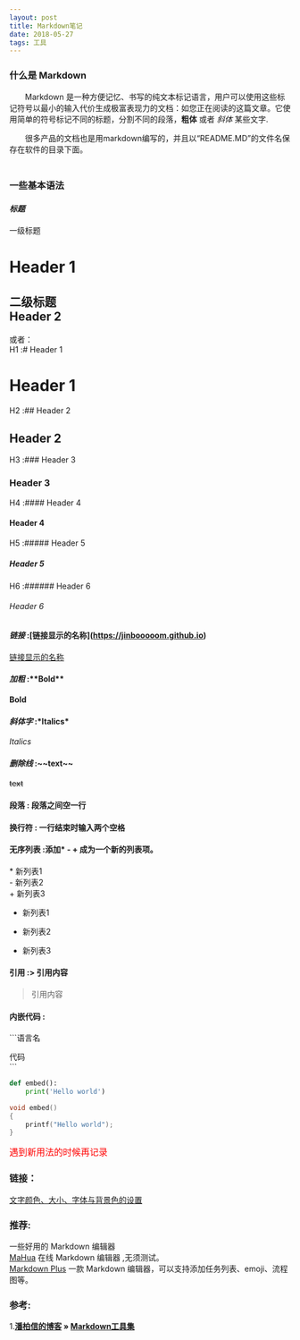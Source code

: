 ```yaml
---
layout: post
title: Markdown笔记
date: 2018-05-27 
tags: 工具    
---
```



### 什么是 Markdown

　　Markdown 是一种方便记忆、书写的纯文本标记语言，用户可以使用这些标记符号以最小的输入代价生成极富表现力的文档：如您正在阅读的这篇文章。它使用简单的符号标记不同的标题，分割不同的段落，**粗体** 或者 *斜体* 某些文字.

　　很多产品的文档也是用markdown编写的，并且以“README.MD”的文件名保存在软件的目录下面。               
　　

### 一些基本语法  
#### *标题*

一级标题

Header 1
===
二级标题  
Header 2
---
或者：  
H1 :# Header 1   
# Header 1
H2 :## Header 2    
## Header 2
H3 :### Header 3
### Header 3
H4 :#### Header 4  
#### Header 4 
H5 :##### Header 5     
##### Header 5 
H6 :###### Header 6     
###### Header 6
#### *链接* :\[链接显示的名称](https://jinbooooom.github.io)
[链接显示的名称](https://jinbooooom.github.io)        
#### *加粗* :\*\*Bold**
**Bold**  
#### *斜体字* :\*Italics*
*Italics*  
#### *删除线* :\~~text~~
~~text~~  
#### 段落 : 段落之间空一行           
#### 换行符 : 一行结束时输入两个空格           
#### 无序列表 :添加\* - + 成为一个新的列表项。  

\* 新列表1  
\- 新列表2  
\+ 新列表3  

* 新列表1
- 新列表2
+ 新列表3

#### 引用 :\> 引用内容 
> 引用内容

#### 内嵌代码 : 

\`\`\`语言名 
 
代码  
\`\`\`
```python
def embed():
    print('Hello world')
```
```c
void embed()
{
    printf("Hello world");
}
```

<font color=red size=3 face=“黑体”>遇到新用法的时候再记录</font>

### 链接：

[文字颜色、大小、字体与背景色的设置](https://blog.csdn.net/SimonITer/article/details/52249694)
### 推荐:  

一些好用的 Markdown 编辑器  
[MaHua](http://mahua.jser.me/?utm_source=mindstore.io) 在线 Markdown 编辑器 ,无须测试。  
[Markdown Plus](http://mdp.tylingsoft.com/) 一款 Markdown 编辑器，可以支持添加任务列表、emoji、流程图等。

### 参考:

1.**[潘柏信的博客](http://baixin) » [Markdown工具集](http://baixin.io/2016/11/markdownTool/)**  


